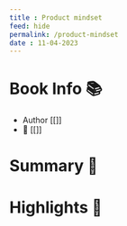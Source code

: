 ```yaml
---
title : Product mindset
feed: hide
permalink: /product-mindset
date : 11-04-2023
---
```


# Book Info 📚
- Author [[]]
- 🔗  [[]]

# Summary 💬

# Highlights 📒
